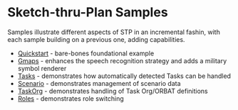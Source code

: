 # Sketch-thru-Plan Samples

Samples illustrate different aspects of STP in an incremental fashin, with each sample building on a previous one, adding capabilities. 

* [Quickstart](../quickstart) - bare-bones foundational example
* [Gmaps](gmaps) - enhances the speech recognition strategy and adds a military symbol renderer
* [Tasks](tasks) - demonstrates how automatically detected Tasks can be handled
* [Scenario](scenario) - demonstrates management of scenario data
* [TaskOrg](to) - demonstrates handling of Task Org/ORBAT definitions
* [Roles](roles) - demonstrates role switching
 